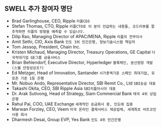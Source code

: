 
## SWELL 추가 참여자 명단

- Brad Garlinghouse, CEO, Ripple `리플CEO`
- Stefan Thomas, CTO, Ripple `리플CTO로 이 분이 언급하는 내용들, 코드리뷰를 잘 추적하면 리플의 방향을 예측할 수 있습니다.`
- Dilip Rao, Managing Director of APAC/MENA, Ripple `리플의 전무이사`
- Amit Sethi, CIO, Axis Bank `인도 3위 민간은행, 정보기술시스템 책임자`
- Tom Jessop, President, Chain Inc.
- Kristen Michaud, Managing Director, Treasury Operations, GE Capital `다국적대기업 GE그룹 금융서비스`
- Brian Behlendorf, Executive Director, Hyperledger `블록체인, 분산원장 개발(스웰 안정성강조?)`
- Ed Metzger, Head of Innovation, Santander `시가총액기준 스페인 최대기업, 유로존 기준 1등 은행`
- Mr. Nobuo Ando, Representative Director, SBI Remit Co., Ltd `SBI송금 대표`
- Takashi Okita, CEO, SBI Ripple Asia `SBI리플아시아 대표`
- Dr. Arak Sutivong, Head of Strategy, Siam Commercial Bank `태국 4위 상업은행`
- Rahul Pai, COO, UAE Exchange `세계적인 송금회사 중, 인도에 집중`
- Marwan Forzley, CEO, Veem `미국 온라인 결제서비스 제공업체, 세계최초 비트코인 사용 회사`
- Dharmesh Desai, Group EVP, Yes Bank `인도 4위 민간은행`





